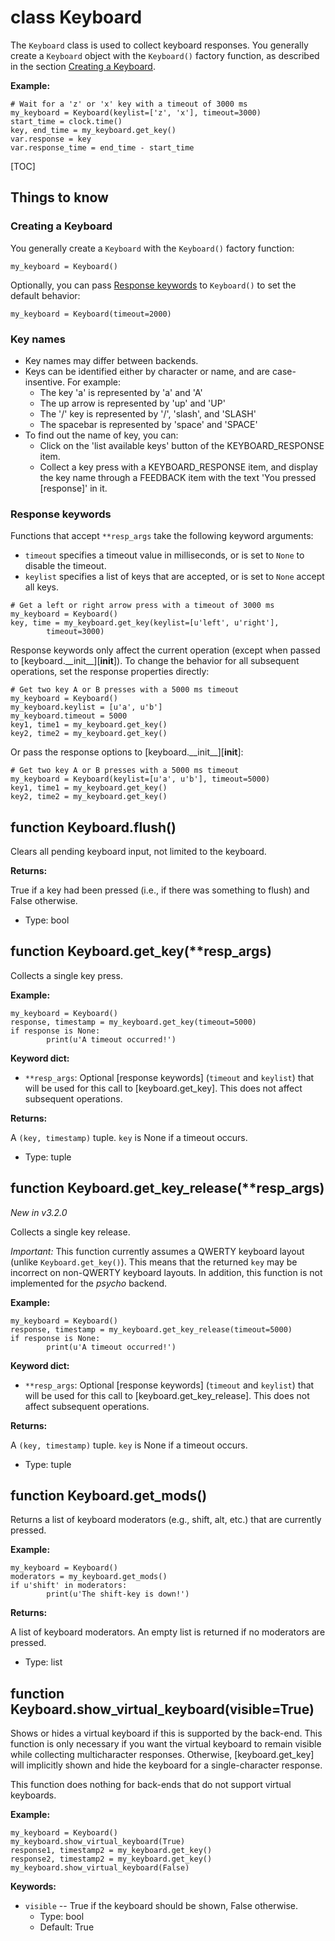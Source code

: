 <div class="ClassDoc YAMLDoc" id="Keyboard" markdown="1">

# class __Keyboard__

The `Keyboard` class is used to collect keyboard responses. You
generally create a `Keyboard` object with the `Keyboard()` factory
function, as described in the section
[Creating a Keyboard](#creating-a-keyboard).

__Example:__

~~~ .python
# Wait for a 'z' or 'x' key with a timeout of 3000 ms
my_keyboard = Keyboard(keylist=['z', 'x'], timeout=3000)
start_time = clock.time()
key, end_time = my_keyboard.get_key()
var.response = key
var.response_time = end_time - start_time
~~~

[TOC]

## Things to know

### Creating a Keyboard

You generally create a `Keyboard` with the `Keyboard()` factory function:

~~~ .python
my_keyboard = Keyboard()
~~~

Optionally, you can pass [Response keywords](#response-keywords) to
`Keyboard()` to set the default behavior:

~~~ .python
my_keyboard = Keyboard(timeout=2000)
~~~

### Key names

- Key names may differ between backends.
- Keys can be identified either by character or name, and are
  case-insentive. For example:
  - The key 'a' is represented by 'a' and 'A'
  - The up arrow is represented by 'up' and 'UP'
  - The '/' key is represented by '/', 'slash', and 'SLASH'
  - The spacebar is represented by 'space' and 'SPACE'
- To find out the name of key, you can:
  - Click on the 'list available keys' button of the
    KEYBOARD_RESPONSE item.
  - Collect a key press with a KEYBOARD_RESPONSE item, and display
    the key name through a FEEDBACK item with the text 'You
    pressed [response]' in it.

### Response keywords

Functions that accept `**resp_args` take the following keyword
arguments:

- `timeout` specifies a timeout value in milliseconds, or is set to
  `None` to disable the timeout.
- `keylist` specifies a list of keys that are accepted, or is set to
  `None` accept all keys.

~~~ .python
# Get a left or right arrow press with a timeout of 3000 ms
my_keyboard = Keyboard()
key, time = my_keyboard.get_key(keylist=[u'left', u'right'],
        timeout=3000)
~~~

Response keywords only affect the current operation (except when passed
to [keyboard.\_\_init\_\_][__init__]). To change the behavior for all
subsequent operations, set the response properties directly:

~~~ .python
# Get two key A or B presses with a 5000 ms timeout
my_keyboard = Keyboard()
my_keyboard.keylist = [u'a', u'b']
my_keyboard.timeout = 5000
key1, time1 = my_keyboard.get_key()
key2, time2 = my_keyboard.get_key()
~~~

Or pass the response options to [keyboard.\_\_init\_\_][__init__]:

~~~ .python
# Get two key A or B presses with a 5000 ms timeout
my_keyboard = Keyboard(keylist=[u'a', u'b'], timeout=5000)
key1, time1 = my_keyboard.get_key()
key2, time2 = my_keyboard.get_key()
~~~

<div class="FunctionDoc YAMLDoc" id="Keyboard-flush" markdown="1">

## function __Keyboard\.flush__\(\)

Clears all pending keyboard input, not limited to the keyboard.

__Returns:__

True if a key had been pressed (i.e., if there was something to flush) and False otherwise.

- Type: bool

</div>

<div class="FunctionDoc YAMLDoc" id="Keyboard-get_key" markdown="1">

## function __Keyboard\.get\_key__\(\*\*resp\_args\)

Collects a single key press.

__Example:__

~~~ .python
my_keyboard = Keyboard()
response, timestamp = my_keyboard.get_key(timeout=5000)
if response is None:
        print(u'A timeout occurred!')
~~~

__Keyword dict:__

- `**resp_args`: Optional [response keywords] (`timeout` and `keylist`) that will be used for this call to [keyboard.get_key]. This does not affect subsequent operations.

__Returns:__

A `(key, timestamp)` tuple. `key` is None if a timeout occurs.

- Type: tuple

</div>

<div class="FunctionDoc YAMLDoc" id="Keyboard-get_key_release" markdown="1">

## function __Keyboard\.get\_key\_release__\(\*\*resp\_args\)

*New in v3.2.0*

Collects a single key release.

*Important:* This function currently assumes a QWERTY keyboard
layout (unlike `Keyboard.get_key()`). This means that the returned
`key` may be incorrect on non-QWERTY keyboard layouts. In addition,
this function is not implemented for the *psycho* backend.

__Example:__

~~~ .python
my_keyboard = Keyboard()
response, timestamp = my_keyboard.get_key_release(timeout=5000)
if response is None:
        print(u'A timeout occurred!')
~~~

__Keyword dict:__

- `**resp_args`: Optional [response keywords] (`timeout` and `keylist`) that will be used for this call to [keyboard.get_key_release]. This does not affect subsequent operations.

__Returns:__

A `(key, timestamp)` tuple. `key` is None if a timeout occurs.

- Type: tuple

</div>

<div class="FunctionDoc YAMLDoc" id="Keyboard-get_mods" markdown="1">

## function __Keyboard\.get\_mods__\(\)

Returns a list of keyboard moderators (e.g., shift, alt, etc.) that are currently pressed.

__Example:__

~~~ .python
my_keyboard = Keyboard()
moderators = my_keyboard.get_mods()
if u'shift' in moderators:
        print(u'The shift-key is down!')
~~~

__Returns:__

A list of keyboard moderators. An empty list is returned if no moderators are pressed.

- Type: list

</div>

<div class="FunctionDoc YAMLDoc" id="Keyboard-show_virtual_keyboard" markdown="1">

## function __Keyboard\.show\_virtual\_keyboard__\(visible=True\)

Shows or hides a virtual keyboard if this is supported by the
back-end. This function is only necessary if you want the virtual
keyboard to remain visible while collecting multicharacter
responses. Otherwise, [keyboard.get_key] will implicitly shown and
hide the keyboard for a single-character response.

This function does nothing for back-ends that do not support virtual
keyboards.

__Example:__

~~~ .python
my_keyboard = Keyboard()
my_keyboard.show_virtual_keyboard(True)
response1, timestamp2 = my_keyboard.get_key()
response2, timestamp2 = my_keyboard.get_key()
my_keyboard.show_virtual_keyboard(False)
~~~

__Keywords:__

- `visible` -- True if the keyboard should be shown, False otherwise.
	- Type: bool
	- Default: True

</div>

</div>

